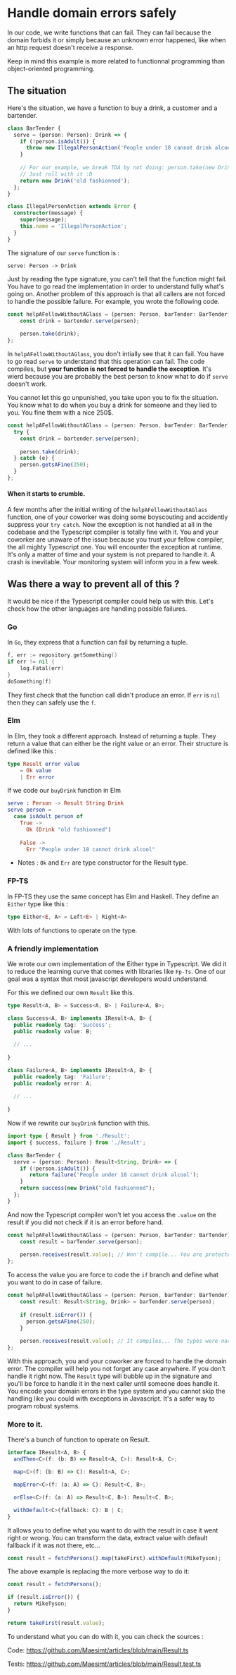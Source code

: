 # Handle domain errors safely

In our code, we write functions that can fail. They can fail because the domain forbids it or simply because an unknown error happened, like when an http request doesn't receive a response.

Keep in mind this example is more related to functionnal programming than object-oriented programming. 

## The situation

Here's the situation, we have a function to buy a drink, a customer and a bartender.

```typescript
class BarTender {
  serve = (person: Person): Drink => {
    if (!person.isAdult()) {
      throw new IllegalPersonAction('People under 18 cannot drink alcool');
    }
    
    // For our example, we break TDA by not doing: person.take(new Drink('...'));
    // Just roll with it :D
    return new Drink('old fashionned'); 
  };
}

class IllegalPersonAction extends Error {
  constructor(message) {
    super(message);
    this.name = 'IllegalPersonAction';
  }
}
```

The signature of our `serve` function is :
```
serve: Person -> Drink
```
Just by reading the type signature, you can't tell that the function might fail.
You have to go read the implementation in order to understand fully what's going on.
Another problem of this approach is that all callers are not forced to handle the possible failure.
For example, you wrote the following code.

```typescript
const helpAFellowWithoutAGlass = (person: Person, barTender: BarTender) => {
    const drink = bartender.serve(person);
    
    person.take(drink);
};
```

In `helpAFellowWithoutAGlass`, you don't intially see that it can fail. 
You have to go read `serve` to understand that this operation can fail.
The code compiles, but <b>your function is not forced to handle the exception</b>.
It's wierd because you are probably the best person to know what to do if `serve` doesn't work.

You cannot let this go unpunished, you take upon you to fix the situation. 
You know what to do when you buy a drink for someone and they lied to you. You fine them with a nice 250$.

```typescript
const helpAFellowWithoutAGlass = (person: Person, barTender: BarTender): Drink => {
  try {
    const drink = bartender.serve(person);
    
    person.take(drink);
  } catch (e) {
    person.getsAFine(250);
  }
};
```
#### When it starts to crumble.

A few months after the initial writing of the `helpAFellowWithoutAGlass` function, one of your coworker was doing some boyscouting and accidently suppress your `try catch`.
Now the exception is not handled at all in the codebase and the Typescript compiler is totally fine with it.
You and your coworker are unaware of the issue because you trust your fellow compiler, the all mighty Typescript one.
You will encounter the exception at runtime. It's only a matter of time and your system is not prepared to handle it.
A crash is inevitable. Your monitoring system will inform you in a few week.

## Was there a way to prevent all of this ?

It would be nice if the Typescript compiler could help us with this. Let's check how the other languages are handling possible failures.

### Go
In `Go`, they express that a function can fail by returning a tuple.
```Go
f, err := repository.getSomething()
if err != nil {
    log.Fatal(err)
}
doSomething(f)
```
They first check that the function call didn't produce an error. If `err` is `nil` then they can safely use the `f`.

### Elm

In Elm, they took a different approach. Instead of returning a tuple. They return a value that can either be the right value or an error.
Their structure is defined like this :
```elm
type Result error value
    = Ok value
    | Err error
```
If we code our `buyDrink` function in Elm
``` elm
serve : Person -> Result String Drink
serve person =
  case isAdult person of 
    True ->
      Ok (Drink "old fashionned")
        
    False ->
      Err "People under 18 cannot drink alcool"
```
* Notes : `Ok` and `Err` are type constructor for the Result type.

### FP-TS

In FP-TS they use the same concept has Elm and Haskell. 
They define an `Either` type like this :

```typescript
type Either<E, A> = Left<E> | Right<A>
```
With lots of functions to operate on the type.

### A friendly implementation

We wrote our own implementation of the Either type in Typescript. We did it to reduce the learning curve that comes with libraries like `Fp-Ts`. One of our goal was a syntax that most javascript developers would understand.

For this we defined our own `Result` like this.
```typescript
type Result<A, B> = Success<A, B> | Failure<A, B>;

class Success<A, B> implements IResult<A, B> {
  public readonly tag: 'Success';
  public readonly value: B;
  
  // ...
  
}

class Failure<A, B> implements IResult<A, B> {
  public readonly tag: 'Failure';
  public readonly error: A;
  
  // ...
  
}
```
Now if we rewrite our `buyDrink` function with this.
```typescript
import type { Result } from './Result';
import { success, failure } from './Result';

class BarTender {
  serve = (person: Person): Result<String, Drink> => {
    if (!person.isAdult()) {
       return failure('People under 18 cannot drink alcool');
    }
    return success(new Drink("old fashionned"); 
  };
}
```
And now the Typescript compiler won't let you access the `.value` on the result if you did not check if it is an error before hand.
```typescript
const helpAFellowWithoutAGlass = (person: Person, barTender: BarTender) => {
    const result = barTender.serve(person);
    
    person.receives(result.value); // Won't compile... You are protected!
};
```
To access the value you are force to code the `if` branch and define what you want to do in case of failure.
```typescript
const helpAFellowWithoutAGlass = (person: Person, barTender: BarTender) => {
    const result: Result<String, Drink> = barTender.serve(person);
    
    if (result.isError()) {
      person.getsAFine(250);
    }
    
    person.receives(result.value); // It compiles... The types were narrowed, result is now guaranteed to be a success !
};
```
With this approach, you and your coworker are forced to handle the domain error. The compiler will help you not forget any case anywhere. If you don't handle it right now. The `Result` type will bubble up in the signature and you'll be force to handle it in the next caller until someone does handle it. You encode your domain errors in the type system and you cannot skip the handling like you could with exceptions in Javascript. It's a safer way to program robust systems.

### More to it.

There's a bunch of function to operate on Result.
```typescript
interface IResult<A, B> {
  andThen<C>(f: (b: B) => Result<A, C>): Result<A, C>;

  map<C>(f: (b: B) => C): Result<A, C>;

  mapError<C>(f: (a: A) => C): Result<C, B>;

  orElse<C>(f: (a: A) => Result<C, B>): Result<C, B>;

  withDefault<C>(fallback: C): B | C;
}
```
It allows you to define what you want to do with the result in case it went right or wrong. 
You can transform the data, extract value with default fallback if it was not there, etc...
```typescript
const result = fetchPersons().map(takeFirst).withDefault(MikeTyson);
```
The above example is replacing the more verbose way to do it:
```typescript
const result = fetchPersons();

if (result.isError()) {
  return MikeTyson;
}

return takeFirst(result.value);

```
To understand what you can do with it, you can check the sources :

Code: https://github.com/Maesimt/articles/blob/main/Result.ts

Tests: https://github.com/Maesimt/articles/blob/main/Result.test.ts
